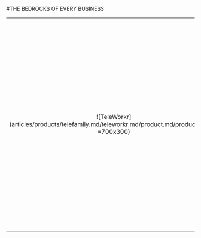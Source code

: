 #THE BEDROCKS OF EVERY BUSINESS

|||
|:--:|:--:|
| ![TeleWorkr](articles/products/telefamily.md/teleworkr.md/product.md/product.en.png =700x300) | <h2 class="productheader">ACCOUNTABILITY</h2><p class="productdescription">Through My Teams & Telepresence, employees have transparency, everyone can see each other with Telepresence – same as they would at the office.</p><h2 class="productheader">CONNECTIVITY</h2><p class="productdescription">Secure, fine grained application level access, with next generation reflection based NOVPN technology.</p><h2 class="productheader">COMMUNICATION</h2><p class="productdescription">Secure Video Conferencing, Chat and Secure File Sharing.</p> |